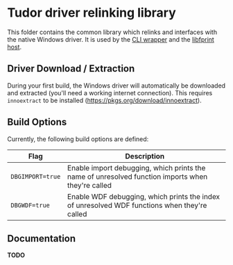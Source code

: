 # Tudor driver relinking library
This folder contains the common library which relinks and interfaces with the
native Windows driver. It is used by the [CLI wrapper](../cli/README.md) and the
[libfprint host](../tudor-host/README.md).

## Driver Download / Extraction
During your first build, the Windows driver will automatically be downloaded and
extracted (you'll need a working internet connection). This requires
`innoextract` to be installed (https://pkgs.org/download/innoextract).

## Build Options
Currently, the following build options are defined:

Flag | Description
----- | ---------------------------
`DBGIMPORT=true` | Enable import debugging, which prints the name of unresolved function imports when they're called
`DBGWDF=true` | Enable WDF debugging, which prints the index of unresolved WDF functions when they're called

## Documentation
**TODO**